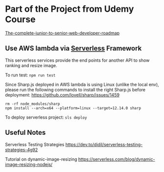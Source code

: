 # Part of the Project from Udemy Course 

[The-complete-junior-to-senior-web-developer-roadmap](https://www.udemy.com/course/the-complete-junior-to-senior-web-developer-roadmap/)


## Use AWS lambda via [Serverless](https://serverless.com/) Framework

This serverless services provide the end points for another API to show ranking and resize image.


To run test:
`npm run test`


Since Sharp.js deployed in AWS lambda is using Linux (unlike the local env), please run the following commands to install the right Sharp.js before deployment:
https://github.com/lovell/sharp/issues/1459

```
rm -rf node_modules/sharp
npm install --arch=x64 --platform=linux --target=12.14.0 sharp
```

To deploy serverless project:
`sls deploy`

## Useful Notes

Serverless Testing Strategies
https://dev.to/didil/serverless-testing-strategies-4g92 


Tutorial on dynamic-image-resizing
https://serverless.com/blog/dynamic-image-resizing-nodejs/


